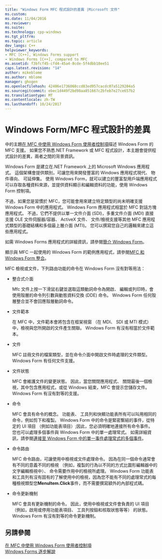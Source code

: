 ```yaml
---
title: "Windows Form MFC 程式設計的差異 |Microsoft 文件"
ms.custom: 
ms.date: 11/04/2016
ms.reviewer: 
ms.suite: 
ms.technology: cpp-windows
ms.tgt_pltfrm: 
ms.topic: article
dev_langs: C++
helpviewer_keywords:
- MFC [C++], Windows Forms support
- Windows Forms [C++], compared to MFC
ms.assetid: f3bfcf45-cfd4-45a4-8cde-5f4dbb18ee51
caps.latest.revision: "14"
author: mikeblome
ms.author: mblome
manager: ghogen
ms.openlocfilehash: 42406e1736068ccd83ed957cacdc07a5129204a5
ms.sourcegitcommit: ebec1d449f2bd98aa851667c2bfeb7e27ce657b2
ms.translationtype: MT
ms.contentlocale: zh-TW
ms.lasthandoff: 10/24/2017
---
```

# <a name="windows-formsmfc-programming-differences"></a>Windows Form/MFC 程式設計的差異
中的主題[在 MFC 中使用 Windows Form 使用者控制項](../dotnet/using-a-windows-form-user-control-in-mfc.md)描述 Windows Form 的 MFC 支援。 如果您不熟悉.NET Framework 或 MFC 程式設計，本主題會提供程式設計的差異，兩者之間的背景資訊。  
  
 Windows Form 是建立在.NET Framework 上的 Microsoft Windows 應用程式。 這個架構會提供類別，可讓您用來開發豐富的 Windows 應用程式現代、 物件導向、 可延伸集。 使用 Windows Form，就可以建立的豐富型用戶端應用程式可以存取各種資料來源，並提供資料顯示和編輯資料的功能，使用 Windows Form 控制項。  
  
 不過，如果您是習慣於 MFC，您可能會用來建立特定類型的尚未明確支援 Windows Form 中的應用程式。 Windows Form 應用程式相當於 MFC 對話方塊應用程式。 不過，它們不提供以單一文件介面 (SDI)，多重文件介面 (MDI) 直接支援 OLE 文件伺服器/容器、 ActiveX 文件、 文件/檢視支援等其他 MFC 應用程式類型的基礎結構和多個最上層介面 (MTI)。 您可以撰寫您自己的邏輯來建立這些應用程式。  
  
 如需 Windows Forms 應用程式的詳細資訊，請參閱[簡介 Windows Form](/dotnet/framework/winforms/windows-forms-overview)。  
  
 顯示與 MFC 一起使用的 Windows Form 的範例應用程式，請參閱[MFC 和 Windows Form 整合](http://www.microsoft.com/downloads/details.aspx?FamilyID=987021bc-e575-4fe3-baa9-15aa50b0f599&displaylang=en)。  
  
 MFC 檢視或文件，下列路由功能的命令在 Windows Form 沒有對等用法：  
  
-   整合式介面  
  
     Mfc 文件上按一下滑鼠右鍵並選取這類動詞命令為開啟、 編輯或列印時，會使用殼層的命令列引數與動態資料交換 (DDE) 命令。 Windows Form 任何殼層整合並不會回應殼層動詞命令。  
  
-   文件範本  
  
     在 MFC 中，文件範本會將包含在框架視窗 （在 MDI、 SDI 或 MTI 模式） 中，檢視與您所開啟的文件產生關聯。 Windows Form 有沒有相當於文件範本。  
  
-   文件  
  
     MFC 註冊文件的檔案類型，並在命令介面中開啟文件時處理的文件類型。 Windows Form 有任何文件支援。  
  
-   文件狀態  
  
     MFC 會維護文件的變更狀態。 因此，當您關閉應用程式、 關閉最後一個檢視，其中包含應用程式，或從 Windows 結束，MFC 會提示您儲存文件。 Windows Form 有沒有對等的支援。  
  
-   命令  
  
     MFC 會具有命令的概念。 功能表、 工具列和快顯功能表所有可以叫用相同的命令，例如剪下和複製。 Windows Form 中的命令是緊密繫結的事件，從特定的 UI 項目 （例如功能表項目）;因此，您必須明確地連接所有命令事件。 您也可以處理多個事件與 Windows Form 中的單一處理常式。 如需詳細資訊，請參閱[連接至 Windows Form 中的單一事件處理常式的多個事件](/dotnet/framework/winforms/how-to-connect-multiple-events-to-a-single-event-handler-in-windows-forms)。  
  
-   命令路由  
  
     MFC 命令路由，可讓使用中檢視或文件處理命令。 因為在同一個命令通常會有不同的意義不同的檢視 （例如，複製的行為以不同的方式比圖形編輯器中的文字編輯檢視中）、 命令需要作用中的檢視所處理。 Windows Form 功能表和工具列有沒有固有的了解使用中的檢視，因為您不能有不同的處理常式的每種檢視類型您**MenuItem.Click**事件，而不需要撰寫額外的內部程式碼。  
  
-   命令更新機制  
  
     MFC 會具有更新機制的命令。 因此，使用中檢視或文件會負責的 UI 項目 （例如，啟用或停用功能表項目、 工具列按鈕和核取狀態等等） 的狀態。 Windows Form 有沒有對等的命令更新機制。  
  
## <a name="see-also"></a>另請參閱  
 [在 MFC 中使用 Windows Form 使用者控制項](../dotnet/using-a-windows-form-user-control-in-mfc.md)   
 [Windows Forms 逐步解說](http://msdn.microsoft.com/en-us/fd44d13d-4733-416f-aefc-32592e59e5d9)